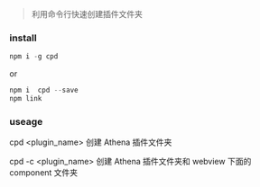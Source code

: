 > 利用命令行快速创建插件文件夹

### install

```javascript
npm i -g cpd
```

or

```javascript
npm i  cpd --save
npm link
```

### useage

cpd <plugin_name> 创建 Athena 插件文件夹

cpd -c <plugin_name> 创建 Athena 插件文件夹和 webview 下面的 component 文件夹
